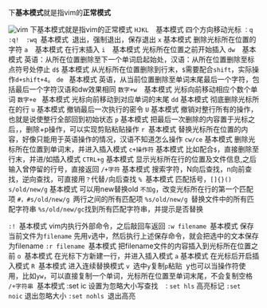 下**基本模式**就是指vim的**正常模式**

![vim](http://upload-images.jianshu.io/upload_images/1156415-bf96b1ae8fe7669c.png?imageMogr2/auto-orient/strip%7CimageView2/2/w/400)
下基本模式就是指vim的正常模式
`HJKL  `基本模式 四个方向移动光标
`：q  :q!  :wq `基本模式  退出，强制退出，保存退出
`x`  基本模式  删除光标所在位置的字符
`a  `基本模式  在行末插入
`i  `基本模式  光标所在位置之前开始插入
`dw  `基本模式 英语：从所在位置删除至下一个单词启起始处，汉语：从所在位置删除至标点符号处停止
`d$`  基本模式  从光标所在位置删除到行末，`$`需要配合`shift`，实际操作`d+shift+4`。
`de ` 基本模式  英语，从当前位置删除至单词末尾最后一个字符，包括最后一个字符汉语和dw效果相同
`数字+w  `基本模式  光标向前移动相应个数个单词
`数字+e ` 基本模式  光标向前移动到对应单词的末尾
`dd` 基本模式 彻底删除光标所在的行
`u` 基本模式 撤销最后一次执行的密令
`U` 基本模式 撤销对整行所有的操作，也就是说使整行全部回到初始状态
`p` 基本模式 把最后一次删除的内容置于光标之后，，删除+p操作，可以实现剪贴粘贴操作
`r `基本模式 替换光标所在位置的内容，好像只能用于英语操作的情况，汉语不知道怎么操作
`cw/ce` 基本模式 删除光标所在位置到单词末，并进入插入模式
`c+操作符` 基本模式 比如配合`$`，直接删除至行末，并进/如插入模式
`CTRL+g` 基本模式 显示光标所在行的位置及文件信息,之后输入曾停留的行号，直接返回
`/+字符` 基本模式 搜索字符，N向后查找，n向前查找，逆向查找，可直接用`？`代替`/`向后查找
`% `基本模式 匹配括号，`[]{}()`
`s/old/new/g` 基本模式 可以用new替换old
`不加g`，改变光标所在行的第一个匹配项
`#，#s/old/new/g `两行之间的所有匹配项
`%s/old/new/g `替换文件中的所有匹配字符串
`%s/old/new/gc`找到所有匹配字符串，并提示是否替换

`:! `基本模式 vim内执行外部命令，之后敲回车返回
`:w filename `基本模式 保存当前文件为`filename`
先用`v`选中，然后执行上述保存命令，就会把选中的文本保存为filename
`:r filename `基本模式 把filename文件的内容插入到光标所在位置之前
`o `基本模式 在光标下方新建一行，并进入插入模式
`a` 基本模式 在光标后开启插入模式
`R `基本模式 进入连续替换模式
`v `选中`y`复制`p`粘贴  y也可以当操作符使用，比如`yw`，可以直接复制一个单词，光标所在位置至单词末尾，不会复制空格
`/+字符串 `基本模式 :set ic 设置为忽略大小写查找 ` ：set hls` 高亮标记 `:set noic` 退出忽略大小 `:set nohls `退出高亮
